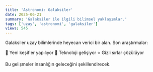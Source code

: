 ```yaml
---
title: 'Astronomi: Galaksiler'
date: 2025-06-21
summary: 'Galaksiler ile ilgili bilimsel yaklaşımlar.'
tags: ['uzay', 'astronomi', 'galaksiler']
views: 545
---
```


Galaksiler uzay bilimlerinde heyecan verici bir alan. Son araştırmalar:

🚀 Yeni keşifler yapılıyor
🌌 Teknoloji gelişiyor
⭐ Gizli sırlar çözülüyor

Bu gelişmeler insanlığın geleceğini şekillendirecek.